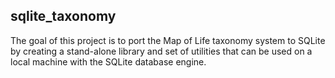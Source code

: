 ## sqlite_taxonomy

The goal of this project is to port the Map of Life taxonomy system to SQLite by creating a stand-alone library and set of utilities that can be used on a local machine with the SQLite database engine.

